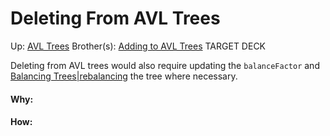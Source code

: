 # Deleting From AVL Trees

Up: [AVL Trees](avl_trees)
Brother(s): [Adding to AVL Trees](adding_to_avl_trees)
TARGET DECK

Deleting from AVL trees would also require updating the `balanceFactor` and [Balancing Trees|rebalancing](balancing_trees|rebalancing) the tree where necessary.





































#### Why:
#### How:









